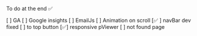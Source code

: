 To do at the end ✅

[ ] GA
[ ] Google insights
[ ] EmailJs
[ ] Animation on scroll
[✅ ] navBar dev fixed
[ ] to top button
[✅] responsive pViewer
[ ] not found page
